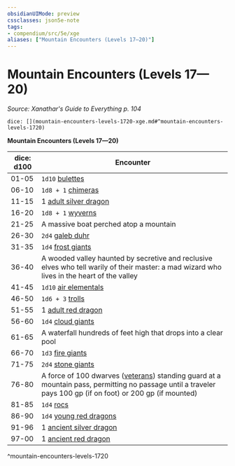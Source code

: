 ```yaml
---
obsidianUIMode: preview
cssclasses: json5e-note
tags:
- compendium/src/5e/xge
aliases: ["Mountain Encounters (Levels 17—20)"]
---
```

# Mountain Encounters (Levels 17—20)
*Source: Xanathar's Guide to Everything p. 104* 

`dice: [](mountain-encounters-levels-1720-xge.md#^mountain-encounters-levels-1720)`

**Mountain Encounters (Levels 17—20)**

| dice: d100 | Encounter |
|------------|-----------|
| 01-05 | `1d10` [bulettes](/2-Mechanics/CLI/bestiary/monstrosity/bulette.md) |
| 06-10 | `1d8 + 1` [chimeras](/2-Mechanics/CLI/bestiary/monstrosity/chimera.md) |
| 11-15 | 1 [adult silver dragon](/2-Mechanics/CLI/bestiary/dragon/adult-silver-dragon.md) |
| 16-20 | `1d8 + 1` [wyverns](/2-Mechanics/CLI/bestiary/dragon/wyvern.md) |
| 21-25 | A massive boat perched atop a mountain |
| 26-30 | `2d4` [galeb duhr](/2-Mechanics/CLI/bestiary/elemental/galeb-duhr.md) |
| 31-35 | `1d4` [frost giants](/2-Mechanics/CLI/bestiary/giant/frost-giant.md) |
| 36-40 | A wooded valley haunted by secretive and reclusive elves who tell warily of their master: a mad wizard who lives in the heart of the valley |
| 41-45 | `1d10` [air elementals](/2-Mechanics/CLI/bestiary/elemental/air-elemental.md) |
| 46-50 | `1d6 + 3` [trolls](/2-Mechanics/CLI/bestiary/giant/troll.md) |
| 51-55 | 1 [adult red dragon](/2-Mechanics/CLI/bestiary/dragon/adult-red-dragon.md) |
| 56-60 | `1d4` [cloud giants](/2-Mechanics/CLI/bestiary/giant/cloud-giant.md) |
| 61-65 | A waterfall hundreds of feet high that drops into a clear pool |
| 66-70 | `1d3` [fire giants](/2-Mechanics/CLI/bestiary/giant/fire-giant.md) |
| 71-75 | `2d4` [stone giants](/2-Mechanics/CLI/bestiary/giant/stone-giant.md) |
| 76-80 | A force of 100 dwarves ([veterans](/2-Mechanics/CLI/bestiary/humanoid/veteran.md)) standing guard at a mountain pass, permitting no passage until a traveler pays 100 gp (if on foot) or 200 gp (if mounted) |
| 81-85 | `1d4` [rocs](/2-Mechanics/CLI/bestiary/monstrosity/roc.md) |
| 86-90 | `1d4` [young red dragons](/2-Mechanics/CLI/bestiary/dragon/young-red-dragon.md) |
| 91-96 | 1 [ancient silver dragon](/2-Mechanics/CLI/bestiary/dragon/ancient-silver-dragon.md) |
| 97-00 | 1 [ancient red dragon](/2-Mechanics/CLI/bestiary/dragon/ancient-red-dragon.md) |
^mountain-encounters-levels-1720